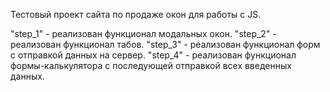 Тестовый проект сайта по продаже окон для работы с JS.

"step_1" - реализован функционал модальных окон.
"step_2" - реализован функционал табов.
"step_3" - реализован функционал форм с отправкой данных на сервер.
"step_4" - реализован функционал формы-калькулятора с последующей отправкой всех введенных данных.